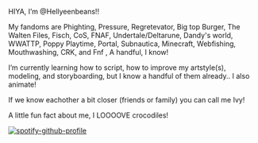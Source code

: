  HIYA, I’m @Hellyeenbeans!!

My fandoms are Phighting, Pressure, Regretevator, Big top Burger, The Walten Files, Fisch, CoS, FNAF, 
Undertale/Deltarune, Dandy's world, WWATTP, Poppy Playtime, Portal, Subnautica, Minecraft, 
Webfishing, Mouthwashing, CRK, and Fnf , A handful, I know!

I’m currently learning how to script, how to improve my artstyle(s), modeling, and storyboarding, but I know a handful of them already.. I also animate!

If we know eachother a bit closer (friends or family) you can call me Ivy!

A little fun fact about me, I LOOOOVE crocodiles!


[![spotify-github-profile](https://spotify-github-profile.kittinanx.com/api/view?uid=31n77p5t7sufmogpv6ab65rklqmq&cover_image=true&theme=novatorem&show_offline=false&background_color=121212&interchange=false&bar_color=ed074c&bar_color_cover=false)](https://github.com/kittinan/spotify-github-profile)
